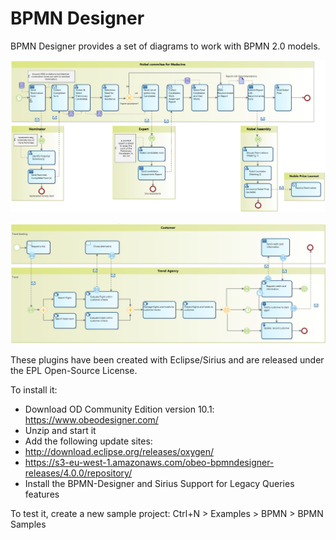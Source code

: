 # BPMN Designer

BPMN Designer provides a set of diagrams to work with BPMN 2.0 models. 

![Nobel Prize](images/NobelPrize.png)

![Travel Agency](images/TravelAgency.png)

These plugins have been created with Eclipse/Sirius and are released under the EPL Open-Source License.

To install it:
- Download OD Community Edition version 10.1: https://www.obeodesigner.com/
- Unzip and start it
- Add the following update sites:
 - http://download.eclipse.org/releases/oxygen/
 - https://s3-eu-west-1.amazonaws.com/obeo-bpmndesigner-releases/4.0.0/repository/
- Install the BPMN-Designer and Sirius Support for Legacy Queries features

To test it, create a new sample project: Ctrl+N > Examples > BPMN > BPMN Samples
